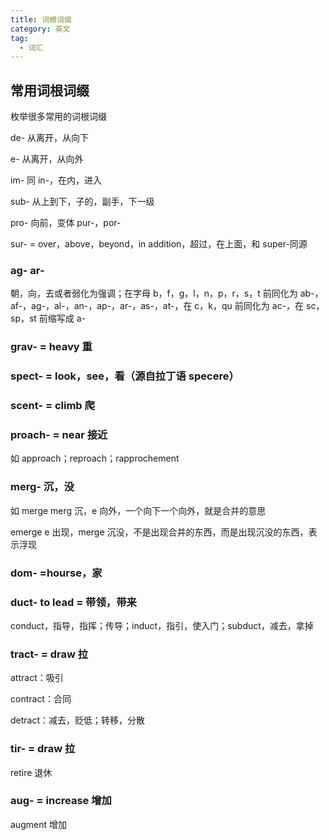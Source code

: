```yaml
---
title: 词根词缀
category: 英文
tag:
  - 词汇
---
```


## 常用词根词缀

枚举很多常用的词根词缀

de- 从离开，从向下

e- 从离开，从向外

im- 同 in-，在内，进入

sub- 从上到下，子的，副手，下一级

pro- 向前，变体 pur-，por-

sur- = over，above，beyond，in addition，超过，在上面，和 super-同源

### ag- ar-

朝，向，去或者弱化为强调；在字母 b，f，g，l，n，p，r，s，t 前同化为 ab-，af-，ag-，al-，an-，ap-，ar-，as-，at-，在 c，k，qu 前同化为 ac-，在 sc，sp，st 前缩写成 a-

### grav- = heavy 重

### spect- = look，see，看（源自拉丁语 specere）

### scent- = climb 爬

### proach- = near 接近

如 approach；reproach；rapprochement

### merg- 沉，没

如 merge merg 沉，e 向外，一个向下一个向外，就是合并的意思

emerge e 出现，merge 沉没，不是出现合并的东西，而是出现沉没的东西，表示浮现

### dom- =hourse，家

### duct- to lead = 带领，带来

conduct，指导，指挥；传导；induct，指引，使入门；subduct，减去，拿掉

### tract- = draw 拉

attract：吸引

contract：合同

detract：减去，贬低；转移，分散

### tir- = draw 拉

retire 退休

### aug- = increase 增加

augment 增加
